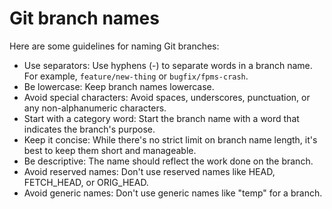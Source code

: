 # Git branch names

Here are some guidelines for naming Git branches: 

- Use separators: Use hyphens (-) to separate words in a branch name. For example, `feature/new-thing` or `bugfix/fpms-crash`.
- Be lowercase: Keep branch names lowercase. 
- Avoid special characters: Avoid spaces, underscores, punctuation, or any non-alphanumeric characters.
- Start with a category word: Start the branch name with a word that indicates the branch's purpose. 
- Keep it concise: While there's no strict limit on branch name length, it's best to keep them short and manageable. 
- Be descriptive: The name should reflect the work done on the branch. 
- Avoid reserved names: Don't use reserved names like HEAD, FETCH_HEAD, or ORIG_HEAD. 
- Avoid generic names: Don't use generic names like "temp" for a branch. 